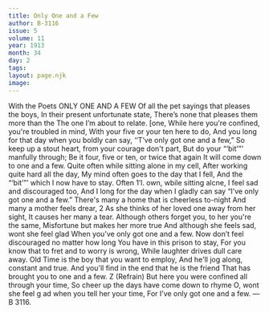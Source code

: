 ```yaml
---
title: Only One and a Few
author: B-3116
issue: 5
volume: 11
year: 1913
month: 34
day: 2
tags:
layout: page.njk
image:
---
```

With the Poets   ONLY ONE AND A FEW   Of all the pet sayings that pleases the boys, In their present unfortunate state,    There’s none that pleases them more than the    The one I’m about to relate. [one,    While here you're confined, you're troubled    in mind,    With your five or your ten here to do, And you long for that day when you boldly can say, ‘‘T’ve only got one and a few,” So keep up a stout heart, from your courage don't part, But do your “‘bit’”’ manfully through; Be it four, five or ten, or twice that again It will come down to one and a few. Quite often while sitting alone in my cell, After working quite hard all the day, My mind often goes to the day that I fell, And the “‘bit’”’ which I now have to stay. Often 1’l. own, wbile sitting alcne, I feel sad and discouraged too, And I long for the day when I gladly can say “I’ve only got one and a few.” There's many a home that is cheerless to-night And many a mother feels drear, 2 As she thinks of her loved one away from her sight, It causes her many a tear. Although others forget you, to her you're the same, Misfortune but makes her more true And although she feels sad, wont she feel glad When you’ve only got one and a few. Now don’t feel discouraged no matter how long You have in this prison to stay, For you know that to fret and to worry is wrong, While laughter drives dull care away. Old Time is the boy that you want to employ, And he'll jog along, constant and true. And you'll find in the end that he is the friend That has brought you to one and a few. Z (Refrain) But here you were confined all through your time, So cheer up the days have come down to rhyme O, wont she feel g ad when you tell her your time, For I’ve only got one and a few. — B 3116. 

